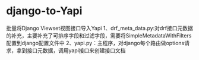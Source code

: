 # django-to-Yapi

批量将Django Viewset视图接口导入Yapi 
  1、drf_meta_data.py:对drf接口元数据的补充，主要补充了可排序字段和过滤字段，需要将SimpleMetadataWithFilters配置到django配置文件中
  2、yapi.py：主程序，对django每个路由做options请求，拿到接口元数据，调用yapi接口来创建接口文档
